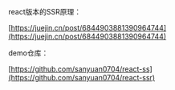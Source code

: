 
react版本的SSR原理：

[https://juejin.cn/post/6844903881390964744](https://juejin.cn/post/6844903881390964744)

demo仓库：

[https://github.com/sanyuan0704/react-ss](https://github.com/sanyuan0704/react-ssr)
